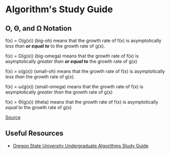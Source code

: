 # Algorithm's Study Guide

## O, Θ, and Ω Notation

f(x) = O(g(x)) (big-oh) means that the growth rate of f(x) is asymptotically *less than **or equal to*** to the growth rate of g(x).

f(x) = Ω(g(x)) (big-omega) means that the growth rate of f(x) is asymptotically *greater than **or equal to*** the growth rate of g(x)

f(x) = o(g(x)) (small-oh) means that the growth rate of f(x) is asymptotically *less than* the growth rate of g(x).

f(x) = ω(g(x)) (small-omega) means that the growth rate of f(x) is asymptotically *greater than* the growth rate of g(x)

f(x) = Θ(g(x)) (theta) means that the growth rate of f(x) is asymptotically *equal to* the growth rate of g(x)

[Source](http://stackoverflow.com/a/471206)

## Useful Resources

- [Oregon State University Undergraduate Algorithms Study Guide](https://web.engr.oregonstate.edu/~glencora/wiki/index.php?n=Main.UndergraduateAlgorithmsStudyGuide)
